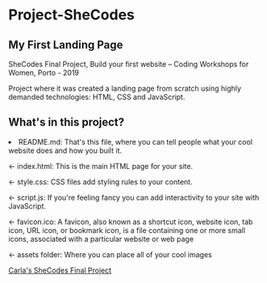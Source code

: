 # Project-SheCodes
## My First Landing Page

SheCodes Final Project, Build your first website – Coding Workshops for Women, Porto - 2019 

Project where it was created a landing page from scratch using highly demanded technologies: HTML, CSS and JavaScript.

## What's in this project? 

<li/> README.md: That's this file, where you can tell people what your cool website does and how you built it.

← index.html: This is the main HTML page for your site.

← style.css: CSS files add styling rules to your content.

← script.js: If you're feeling fancy you can add interactivity to your site with JavaScript.

← favicon.ico: A favicon, also known as a shortcut icon, website icon, tab icon, URL icon, or bookmark icon, is a file containing one or more small icons, associated with a particular website or web page

← assets folder: Where you can place all of your cool images

[Carla's SheCodes Final Project](https://carlacotas.github.io/Project-SheCodes/)
